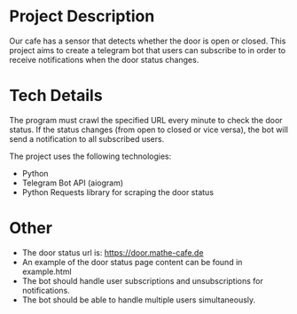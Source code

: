# Project Description
Our cafe has a sensor that detects whether the door is open or closed. This project aims to create a telegram bot that users can subscribe to in order to receive notifications when the door status changes.

# Tech Details
The program must crawl the specified URL every minute to check the door status. If the status changes (from open to closed or vice versa), the bot will send a notification to all subscribed users.

The project uses the following technologies:
- Python
- Telegram Bot API (aiogram)
- Python Requests library for scraping the door status

# Other
- The door status url is: https://door.mathe-cafe.de
- An example of the door status page content can be found in example.html
- The bot should handle user subscriptions and unsubscriptions for notifications.
- The bot should be able to handle multiple users simultaneously.